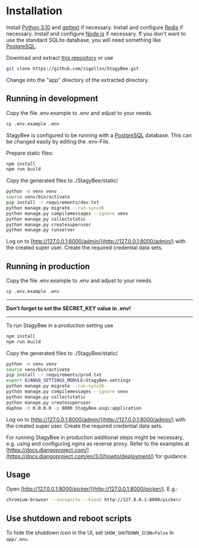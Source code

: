 # Installation

Install [Python 3.10](https://www.python.org/) and [gettext](https://www.gnu.org/software/gettext/gettext.html) if necessary.
Install and configure [Redis](https://redis.io/) if necessary.
Install and configure [Node.js](https://nodejs.org/) if necessary.
If you don't want to use the standard SQLite database, you will need something like [PostgreSQL](https://www.postgresql.org/).

Download and extract [this repository](https://github.com/zigellsn/StagyBee/archive/master.zip) or use
``` bash
git clone https://github.com/zigellsn/StagyBee.git
```
Change into the "app" directory of the extracted directory.

## Running in development

Copy the file .env.example to .env and adjust to your needs.
``` bash
cp .env.example .env
```

StagyBee is configured to be running with a [PostgreSQL](https://www.postgresql.org/) database. 
This can be changed easily by editing the .env-File.

Prepare static files:
```bash
npm install
npm run build
```

Copy the generated files to ./StagyBee/static/

```bash
python -m venv venv
source venv/bin/activate
pip install -r requirements/dev.txt
python manage.py migrate --run-syncdb
python manage.py compilemessages --ignore venv
python manage.py collectstatic
python manage.py createsuperuser
python manage.py runserver
```

Log on to [http://127.0.0.1:8000/admin/](http://127.0.0.1:8000/admin/) with the created super user.
Create the required credential data sets.

## Running in production

Copy the file .env.example to .env and adjust to your needs.
``` bash
cp .env.example .env
```

---
**Don't forget to set the SECRET_KEY value in .env!**

---

To run StagyBee in a production setting use
```bash
npm install
npm run build
```
Copy the generated files to ./StagyBee/static/
```bash
python -m venv venv
source venv/bin/activate
pip install -r requirements/prod.txt
export DJANGO_SETTINGS_MODULE=StagyBee.settings
python manage.py migrate --run-syncdb
python manage.py compilemessages --ignore venv
python manage.py collectstatic
python manage.py createsuperuser
daphne -b 0.0.0.0 -p 8000 StagyBee.asgi:application
```

Log on to [http://127.0.0.1:8000/admin/](http://127.0.0.1:8000/admin/) with the created super user.
Create the required credential data sets.

For running StagyBee in production additional steps might be necessary, e.g. using and configuring nginx as reverse proxy.
Refer to the examples at [https://docs.djangoproject.com/](https://docs.djangoproject.com/en/3.0/howto/deployment/) for guidance.

## Usage

Open [http://127.0.0.1:8000/picker/](http://127.0.0.1:8000/picker/). E.g.:
```bash
chromium-browser --incognito --kiosk http://127.0.0.1:8000/picker/
```

## Use shutdown and reboot scripts

To hide the shutdown icon in the UI, set `SHOW_SHUTDOWN_ICON=False` in `app/.env`.
